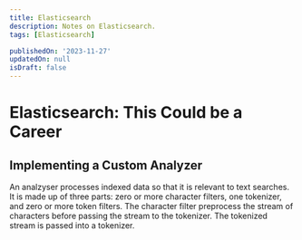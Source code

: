```yaml
---
title: Elasticsearch
description: Notes on Elasticsearch.
tags: [Elasticsearch]

publishedOn: '2023-11-27'
updatedOn: null
isDraft: false
---
```


# Elasticsearch: This Could be a Career

## Implementing a Custom Analyzer

An analzyser processes indexed data so that it is relevant to text searches. It is made up of three parts: zero or more character filters, one tokenizer, and zero or more token filters. The character filter preprocess the stream of characters before passing the stream to the tokenizer. The tokenized stream is passed into a tokenizer.
